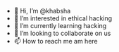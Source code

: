 - 👋 Hi, I’m @khabsha
- 👀 I’m interested in ethical hacking
- 🌱 I’m currently learning hacking
- 💞️ I’m looking to collaborate on us
- 📫 How to reach me am here

<!---
khabsha/khabsha is a ✨ special ✨ repository because its `README.md` (this file) appears on your GitHub profile.
You can click the Preview link to take a look at your changes.
--->
